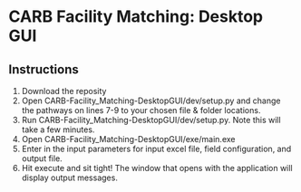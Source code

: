 # CARB Facility Matching: Desktop GUI
 
## Instructions
<ol>
 <li>Download the reposity </li>
 <li>Open CARB-Facility_Matching-DesktopGUI/dev/setup.py and change the pathways on lines 7-9 to your chosen file & folder locations.</li>
 <li>Run CARB-Facility_Matching-DesktopGUI/dev/setup.py. Note this will take a few minutes.</li>
 <li>Open CARB-Facility_Matching-DesktopGUI/exe/main.exe</li>
 <li>Enter in the input parameters for input excel file, field configuration, and output file.</li>
 <li>Hit execute and sit tight! The window that opens with the application will display output messages.</li>
</ol>
